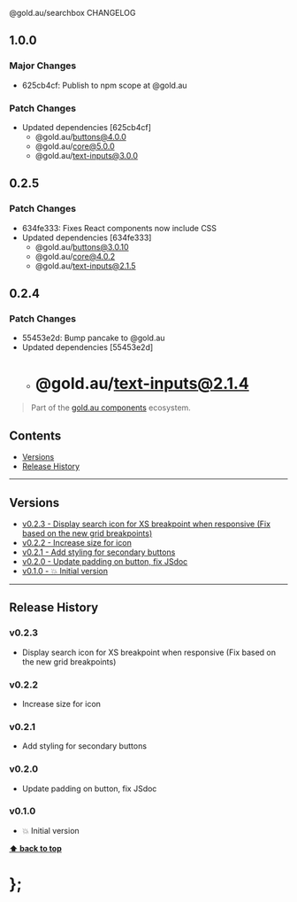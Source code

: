 @gold.au/searchbox CHANGELOG

## 1.0.0

### Major Changes

- 625cb4cf: Publish to npm scope at @gold.au

### Patch Changes

- Updated dependencies [625cb4cf]
  - @gold.au/buttons@4.0.0
  - @gold.au/core@5.0.0
  - @gold.au/text-inputs@3.0.0

## 0.2.5

### Patch Changes

- 634fe333: Fixes React components now include CSS
- Updated dependencies [634fe333]
  - @gold.au/buttons@3.0.10
  - @gold.au/core@4.0.2
  - @gold.au/text-inputs@2.1.5

## 0.2.4

### Patch Changes

- 55453e2d: Bump pancake to @gold.au
- Updated dependencies [55453e2d]
  - # @gold.au/text-inputs@2.1.4

> Part of the [gold.au components](https://github.com/designsystemau/gold-design-system/) ecosystem.

## Contents

- [Versions](#install)
- [Release History](#release-history)

---

## Versions

- [v0.2.3 - Display search icon for XS breakpoint when responsive (Fix based on the new grid breakpoints)](#v023)
- [v0.2.2 - Increase size for icon](#v022)
- [v0.2.1 - Add styling for secondary buttons](#v021)
- [v0.2.0 - Update padding on button, fix JSdoc](#v020)
- [v0.1.0 - 💥 Initial version](#v010)

---

## Release History

### v0.2.3

- Display search icon for XS breakpoint when responsive (Fix based on the new grid breakpoints)

### v0.2.2

- Increase size for icon

### v0.2.1

- Add styling for secondary buttons

### v0.2.0

- Update padding on button, fix JSdoc

### v0.1.0

- 💥 Initial version

**[⬆ back to top](#contents)**

# };
